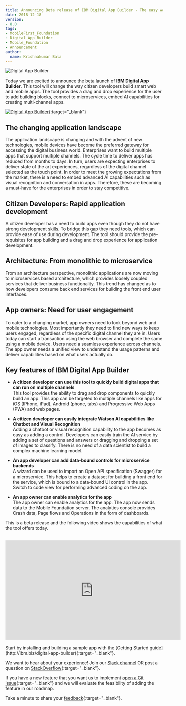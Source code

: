 ```yaml
---
title: Announcing Beta release of IBM Digital App Builder - The easy way to build smart apps
date: 2018-12-18
version:
- 8.0
tags:
- MobileFirst_Foundation
- Digital_App_Builder
- Mobile_Foundation
- Announcement
author:
  name: Krishnakumar Bala
---
```

![Digital App Builder]({{site.baseurl}}/assets/blog/2018-12-18-announcement-digital-app-builder/banner-digital-app-builder.png)

Today we are excited to announce the beta launch of **IBM Digital App Builder**. This tool will change the way citizen developers build smart web and mobile apps. The tool  provides a drag and drop experience for the user to add building blocks, connect to microservices, embed AI capabilities for creating multi-channel apps.

[![Digital App Builder]({{site.baseurl}}/assets/blog/2018-12-18-announcement-digital-app-builder/download-dab.png)](https://epwt-www.mybluemix.net/software/support/trial/cst/programwebsite.wss?siteId=505&tabId=939&w=ua0vqv&p=za6q9ljnm){:target="_blank"}

## The changing application landscape

The application landscape is changing and with the advent of new technologies, mobile devices have become the preferred gateway for accessing the digital business world.  Enterprises want to build multiple apps that support multiple channels.  The cycle time to deliver apps has reduced from months to days. In turn, users are expecting enterprises to deliver state of the art experiences, regardless of the digital channel selected as the touch point.  In order to meet the growing expectations from the market, there is a need to embed advanced AI capabilities such as visual recognition and conversation in apps.  Therefore, these are becoming a must-have for the enterprises in order to stay competitive. 

## Citizen Developers: Rapid application development

A citizen developer has a need to build apps even though they do not have strong development skills.  To bridge this gap they need tools, which can provide ease of use during development.  The tool should provide the pre-requisites for app building and a drag and drop experience for application development.

## Architecture: From monolithic to microservice

From an architecture perspective, monolithic applications are now moving to microservices based architecture, which provides loosely coupled services that deliver business functionality.  This trend has changed as to how developers consume back end services for building the front end user interfaces.

## App owners: Need for user engagement

To cater to a changing market, app owners need to look beyond web and mobile technologies. Most importantly they need to find new ways to keep users engaged, regardless of the specific digital channel they are in.  Users today can start a transaction using the web browser and complete the same using a mobile device.  Users need a seamless experience across channels. The app owner needs a unified view to understand  the usage patterns and deliver capabilities based on what users actually do.

## Key features of IBM Digital App Builder

* **A citizen developer can use this tool to quickly build digital apps that can run on multiple channels**<br/>
  This tool provides the ability to drag and drop components to quickly build an app. This app can be targeted to multiple channels like apps for iOS (IPhone, iPad), Android (phone, tabs) and Progressive Web Apps (PWA) and web pages.

* **A citizen developer can easily integrate Watson AI capabilities like Chatbot and Visual Recognition**<br/>
  Adding a chatbot or visual recognition capability to the app becomes as easy as adding a control. Developers can easily train the AI service by adding a set of questions and answers or dragging and dropping a set of images to classify. There is no need of a data scientist to build a complex machine learning model.

* **An app developer can add data-bound controls for microservice backends** <br/>
  A wizard can be used to import an Open API specification (Swagger) for a microservice. This  helps to create a dataset for building a front end for the service, which is bound to a data-bound UI control in the app. Switch to code view for performing advanced coding on the app.

* **An app owner can enable analytics for the app**<br/>
  The app owner can enable analytics for the app. The app now sends data to the Mobile Foundation server. The analytics console provides Crash data, Page flows and Operations in the form of dashboards.

 This is a beta release and the following video shows the capabilities of what the tool offers today.

<br/>
<div class="sizer">
    <div class="embed-responsive embed-responsive-16by9">
        <iframe width="560" height="315" src="https://www.youtube.com/embed/M0gZCgpWf-U?rel=0&amp;showinfo=0" frameborder="0" allow="autoplay; encrypted-media" allowfullscreen></iframe>
    </div>
</div>

<br/>
Start by installing and building a sample app with the [Getting Started guide](http://ibm.biz/digital-app-builder){:target="_blank"}.

We want to hear about your experience! Join our [Slack channel](https://mfpdev.slack.com/messages/CE8MGDD7E) OR post a question on [StackOverflow](https://stackoverflow.com/questions/tagged/ibm-digital-app-builder){:target="_blank"}.

If you have a new feature that you want us to implement [open a Git issue](https://github.com/MobileFirst-Platform-Developer-Center/Digital-App-Builder/issues){:target="_blank"} and we will evaluate the feasibility of adding the feature in our roadmap.

Take a minute to share your [feedback](https://www.surveygizmo.com/s3/4627635/Digital-App-Builder-Feedback){:target="_blank"}. 
